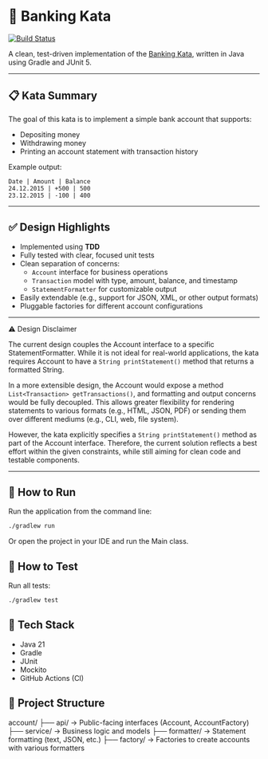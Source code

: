 # 🏦 Banking Kata

[![Build Status](https://github.com/maspadaru/banking-kata/actions/workflows/ci.yml/badge.svg)](https://github.com/maspadaru/banking-kata/actions)

A clean, test-driven implementation of the [Banking Kata](https://kata-log.rocks/banking-kata), written in Java using Gradle and JUnit 5.

---

## 📋 Kata Summary

The goal of this kata is to implement a simple bank account that supports:

- Depositing money
- Withdrawing money
- Printing an account statement with transaction history

Example output:
```
Date | Amount | Balance
24.12.2015 | +500 | 500
23.12.2015 | -100 | 400
```

---

## ✅ Design Highlights

- Implemented using **TDD**
- Fully tested with clear, focused unit tests
- Clean separation of concerns:
  - `Account` interface for business operations
  - `Transaction` model with type, amount, balance, and timestamp
  - `StatementFormatter` for customizable output
- Easily extendable (e.g., support for JSON, XML, or other output formats)
- Pluggable factories for different account configurations

---

⚠️ Design Disclaimer

The current design couples the Account interface to a specific StatementFormatter. While it is not ideal for real-world applications, the kata requires Account to have a `String printStatement()` method that returns a formatted String. 

In a more extensible design, the Account would expose a method `List<Transaction> getTransactions()`, and formatting and output concerns would be fully decoupled. This allows greater flexibility for rendering statements to various formats (e.g., HTML, JSON, PDF) or sending them over different mediums (e.g., CLI, web, file system).

However, the kata explicitly specifies a `String printStatement()` method as part of the Account interface. Therefore, the current solution reflects a best effort within the given constraints, while still aiming for clean code and testable components.

---

## 🚀 How to Run

Run the application from the command line:

```bash
./gradlew run
```

Or open the project in your IDE and run the Main class.

## 🧪 How to Test

Run all tests:
```bash
./gradlew test
```

## 🔧 Tech Stack

- Java 21
- Gradle
- JUnit 
- Mockito 
- GitHub Actions (CI)

## 📂 Project Structure

account/
├── api/             → Public-facing interfaces (Account, AccountFactory)
├── service/         → Business logic and models 
├── formatter/       → Statement formatting (text, JSON, etc.)
├── factory/         → Factories to create accounts with various formatters


